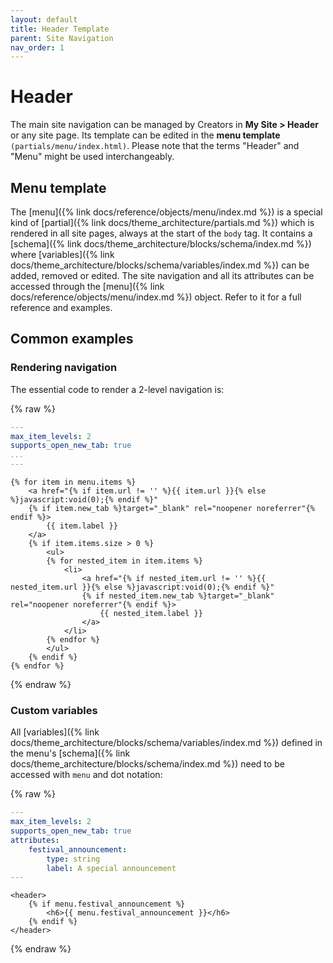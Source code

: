```yaml
---
layout: default
title: Header Template
parent: Site Navigation
nav_order: 1
---
```


# Header
The main site navigation can be managed by Creators in **My Site > Header** or any site page. Its template can be edited in the **menu template** `(partials/menu/index.html)`. Please note that the terms "Header" and "Menu" might be used interchangeably.

## Menu template
The [menu]({% link docs/reference/objects/menu/index.md %}) is a special kind of [partial]({% link docs/theme_architecture/partials.md %}) which is rendered in all site pages, always at the start of the `body` tag. It contains a [schema]({% link docs/theme_architecture/blocks/schema/index.md %}) where [variables]({% link docs/theme_architecture/blocks/schema/variables/index.md %}) can be added, removed or edited. The site navigation and all its attributes can be accessed through the [menu]({% link docs/reference/objects/menu/index.md %}) object. Refer to it for a full reference and examples.

## Common examples

### Rendering navigation
The essential code to render a 2-level navigation is:

{% raw %}
```yaml
---
max_item_levels: 2
supports_open_new_tab: true
...
---
```
```liquid
{% for item in menu.items %}
    <a href="{% if item.url != '' %}{{ item.url }}{% else %}javascript:void(0);{% endif %}"
    {% if item.new_tab %}target="_blank" rel="noopener noreferrer"{% endif %}>
        {{ item.label }}
    </a>
    {% if item.items.size > 0 %}
        <ul>
        {% for nested_item in item.items %}
            <li>
                <a href="{% if nested_item.url != '' %}{{ nested_item.url }}{% else %}javascript:void(0);{% endif %}" 
                {% if nested_item.new_tab %}target="_blank" rel="noopener noreferrer"{% endif %}>
                    {{ nested_item.label }}
                </a>
            </li>
        {% endfor %}
        </ul>
    {% endif %}
{% endfor %}
```
{% endraw %}

### Custom variables
All [variables]({% link docs/theme_architecture/blocks/schema/variables/index.md %}) defined in the menu's [schema]({% link docs/theme_architecture/blocks/schema/index.md %}) need to be accessed with `menu` and dot notation:

{% raw %}
```yaml
---
max_item_levels: 2
supports_open_new_tab: true
attributes:
    festival_announcement:
        type: string
        label: A special announcement
---
```
```liquid
<header>
    {% if menu.festival_announcement %}
        <h6>{{ menu.festival_announcement }}</h6>
    {% endif %}
</header>
```
{% endraw %}